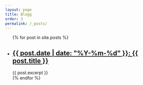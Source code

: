 ```yaml
---
layout: page
title: Blogg
order: 3
permalink: /_posts/
---
```

<ul>
  {% for post in site.posts %}
    <li>
      <h2><a href="{{ post.url | relative_url }}">{{ post.date | date: "%Y-%m-%d" }}: {{ post.title }}</a></h2>
      {{ post.excerpt }}
    </li>
  {% endfor %}
</ul>

